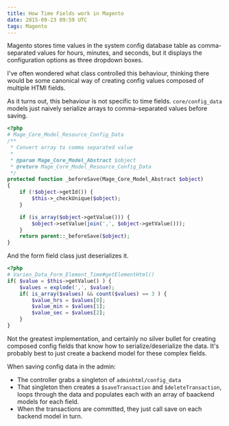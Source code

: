 ```yaml
---
title: How Time Fields work in Magento
date: 2015-09-23 09:59 UTC
tags: Magento
---
```


Magento stores time values in the system config database table as 
comma-separated values for hours, minutes, and seconds, 
but it displays the configuration options as three dropdown boxes.

I've often wondered what class controlled this behaviour, 
thinking there would be some canonical way of creating config values composed of multiple HTMl fields.

As it turns out, this behaviour is not specific to time fields. 
`core/config_data` models just naively serialize arrays to comma-separated values before saving.

~~~ php
<?php
# Mage_Core_Model_Resource_Config_Data
/**
 * Convert array to comma separated value
 *
 * @param Mage_Core_Model_Abstract $object
 * @return Mage_Core_Model_Resource_Config_Data
 */
protected function _beforeSave(Mage_Core_Model_Abstract $object)
{
    if (!$object->getId()) {
        $this->_checkUnique($object);
    }

    if (is_array($object->getValue())) {
        $object->setValue(join(',', $object->getValue()));
    }
    return parent::_beforeSave($object);
}
~~~

And the form field class just deserializes it.

~~~ php 
<?php
# Varien_Data_Form_Element_Time#getElementHtml()
if( $value = $this->getValue() ) {
    $values = explode(',', $value);
    if( is_array($values) && count($values) == 3 ) {
        $value_hrs = $values[0];
        $value_min = $values[1];
        $value_sec = $values[2];
    }
}
~~~

Not the greatest implementation, and certainly no silver bullet for creating composed config fields 
that know how to serialize/deserialize the data.
It's probably best to just create a backend model for these complex fields.

When saving config data in the admin:

* The controller grabs a singleton of `adminhtml/config_data`
* That singleton then creates a `$saveTransaction` and `$deleteTransaction`, 
  loops through the data and populates each with an array of baackend models for each field.
* When the transactions are committed, they just call save on each backend model in turn.
  